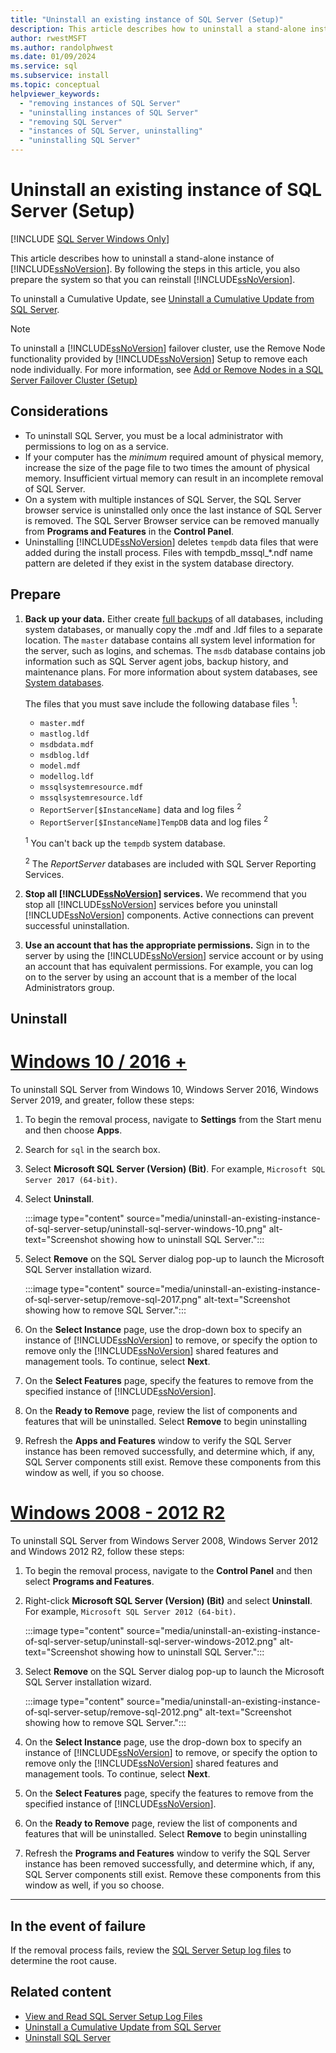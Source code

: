 ```yaml
---
title: "Uninstall an existing instance of SQL Server (Setup)"
description: This article describes how to uninstall a stand-alone instance of SQL Server, which also prepares the system so that you can reinstall SQL Server.
author: rwestMSFT
ms.author: randolphwest
ms.date: 01/09/2024
ms.service: sql
ms.subservice: install
ms.topic: conceptual
helpviewer_keywords:
  - "removing instances of SQL Server"
  - "uninstalling instances of SQL Server"
  - "removing SQL Server"
  - "instances of SQL Server, uninstalling"
  - "uninstalling SQL Server"
---
```

# Uninstall an existing instance of SQL Server (Setup)

[!INCLUDE [SQL Server Windows Only](../../includes/applies-to-version/sql-windows-only.md)]

This article describes how to uninstall a stand-alone instance of [!INCLUDE[ssNoVersion](../../includes/ssnoversion-md.md)]. By following the steps in this article, you also prepare the system so that you can reinstall [!INCLUDE[ssNoVersion](../../includes/ssnoversion-md.md)].

To uninstall a Cumulative Update, see [Uninstall a Cumulative Update from SQL Server](uninstall-a-cumulative-update-from-sql-server.md).

> [!NOTE]  
> To uninstall a [!INCLUDE[ssNoVersion](../../includes/ssnoversion-md.md)] failover cluster, use the Remove Node functionality provided by [!INCLUDE[ssNoVersion](../../includes/ssnoversion-md.md)] Setup to remove each node individually. For more information, see [Add or Remove Nodes in a SQL Server Failover Cluster (Setup)](../../sql-server/failover-clusters/install/add-or-remove-nodes-in-a-sql-server-failover-cluster-setup.md)

## Considerations

- To uninstall SQL Server, you must be a local administrator with permissions to log on as a service.
- If your computer has the *minimum* required amount of physical memory, increase the size of the page file to two times the amount of physical memory. Insufficient virtual memory can result in an incomplete removal of SQL Server.
- On a system with multiple instances of SQL Server, the SQL Server browser service is uninstalled only once the last instance of SQL Server is removed. The SQL Server Browser service can be removed manually from **Programs and Features** in the **Control Panel**.
- Uninstalling [!INCLUDE[ssNoVersion](../../includes/ssnoversion-md.md)] deletes `tempdb` data files that were added during the install process. Files with tempdb_mssql_*.ndf name pattern are deleted if they exist in the system database directory.

## Prepare

1. **Back up your data.** Either create [full backups](../../relational-databases/backup-restore/create-a-full-database-backup-sql-server.md) of all databases, including system databases, or manually copy the .mdf and .ldf files to a separate location. The `master` database contains all system level information for the server, such as logins, and schemas. The `msdb` database contains job information such as SQL Server agent jobs, backup history, and maintenance plans. For more information about system databases, see [System databases](../../relational-databases/backup-restore/back-up-and-restore-of-system-databases-sql-server.md).

   The files that you must save include the following database files <sup>1</sup>:

   - `master.mdf`
   - `mastlog.ldf`
   - `msdbdata.mdf`
   - `msdblog.ldf`
   - `model.mdf`
   - `modellog.ldf`
   - `mssqlsystemresource.mdf`
   - `mssqlsystemresource.ldf`
   - `ReportServer[$InstanceName]` data and log files <sup>2</sup> 
   - `ReportServer[$InstanceName]TempDB` data and log files <sup>2</sup> 

   <sup>1</sup> You can't back up the `tempdb` system database.

   <sup>2</sup> The *ReportServer* databases are included with SQL Server Reporting Services.

1. **Stop all [!INCLUDE[ssNoVersion](../../includes/ssnoversion-md.md)] services.** We recommend that you stop all [!INCLUDE[ssNoVersion](../../includes/ssnoversion-md.md)] services before you uninstall [!INCLUDE[ssNoVersion](../../includes/ssnoversion-md.md)] components. Active connections can prevent successful uninstallation.

1. **Use an account that has the appropriate permissions.** Sign in to the server by using the [!INCLUDE[ssNoVersion](../../includes/ssnoversion-md.md)] service account or by using an account that has equivalent permissions. For example, you can log on to the server by using an account that is a member of the local Administrators group.

## Uninstall

# [Windows 10 / 2016 +](#tab/Windows10)

To uninstall SQL Server from Windows 10, Windows Server 2016, Windows Server 2019, and greater, follow these steps:

1. To begin the removal process, navigate to **Settings** from the Start menu and then choose **Apps**.
1. Search for `sql` in the search box.
1. Select **Microsoft SQL Server (Version) (Bit)**. For example, `Microsoft SQL Server 2017 (64-bit)`.
1. Select **Uninstall**.

   :::image type="content" source="media/uninstall-an-existing-instance-of-sql-server-setup/uninstall-sql-server-windows-10.png" alt-text="Screenshot showing how to uninstall SQL Server.":::

1. Select **Remove** on the SQL Server dialog pop-up to launch the Microsoft SQL Server installation wizard.

   :::image type="content" source="media/uninstall-an-existing-instance-of-sql-server-setup/remove-sql-2017.png" alt-text="Screenshot showing how to remove SQL Server.":::

1. On the **Select Instance** page, use the drop-down box to specify an instance of [!INCLUDE[ssNoVersion](../../includes/ssnoversion-md.md)] to remove, or specify the option to remove only the [!INCLUDE[ssNoVersion](../../includes/ssnoversion-md.md)] shared features and management tools. To continue, select **Next**.

1. On the **Select Features** page, specify the features to remove from the specified instance of [!INCLUDE[ssNoVersion](../../includes/ssnoversion-md.md)].

1. On the **Ready to Remove** page, review the list of components and features that will be uninstalled. Select **Remove** to begin uninstalling

1. Refresh the **Apps and Features** window to verify the SQL Server instance has been removed successfully, and determine which, if any, SQL Server components still exist. Remove these components from this window as well, if you so choose.

# [Windows 2008 - 2012 R2](#tab/windows2012)

To uninstall SQL Server from Windows Server 2008, Windows Server 2012 and Windows 2012 R2, follow these steps:

1. To begin the removal process, navigate to the **Control Panel** and then select **Programs and Features**.
1. Right-click **Microsoft SQL Server (Version) (Bit)** and select **Uninstall**. For example, `Microsoft SQL Server 2012 (64-bit)`.

    :::image type="content" source="media/uninstall-an-existing-instance-of-sql-server-setup/uninstall-sql-server-windows-2012.png" alt-text="Screenshot showing how to uninstall SQL Server.":::

1. Select **Remove** on the SQL Server dialog pop-up to launch the Microsoft SQL Server installation wizard.

    :::image type="content" source="media/uninstall-an-existing-instance-of-sql-server-setup/remove-sql-2012.png" alt-text="Screenshot showing how to remove SQL Server.":::

1. On the **Select Instance** page, use the drop-down box to specify an instance of [!INCLUDE[ssNoVersion](../../includes/ssnoversion-md.md)] to remove, or specify the option to remove only the [!INCLUDE[ssNoVersion](../../includes/ssnoversion-md.md)] shared features and management tools. To continue, select **Next**.

1. On the **Select Features** page, specify the features to remove from the specified instance of [!INCLUDE[ssNoVersion](../../includes/ssnoversion-md.md)].

1. On the **Ready to Remove** page, review the list of components and features that will be uninstalled. Select **Remove** to begin uninstalling

1. Refresh the **Programs and Features** window to verify the SQL Server instance has been removed successfully, and determine which, if any, SQL Server components still exist. Remove these components from this window as well, if you so choose.

---

## In the event of failure

If the removal process fails, review the [SQL Server Setup log files](../../database-engine/install-windows/view-and-read-sql-server-setup-log-files.md) to determine the root cause.

## Related content

- [View and Read SQL Server Setup Log Files](../../database-engine/install-windows/view-and-read-sql-server-setup-log-files.md)
- [Uninstall a Cumulative Update from SQL Server](uninstall-a-cumulative-update-from-sql-server.md)
- [Uninstall SQL Server](uninstall-sql-server.md)
